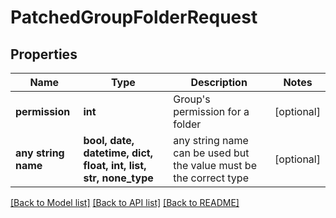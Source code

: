 # PatchedGroupFolderRequest


## Properties
Name | Type | Description | Notes
------------ | ------------- | ------------- | -------------
**permission** | **int** | Group&#39;s permission for a folder | [optional] 
**any string name** | **bool, date, datetime, dict, float, int, list, str, none_type** | any string name can be used but the value must be the correct type | [optional]

[[Back to Model list]](../README.md#documentation-for-models) [[Back to API list]](../README.md#documentation-for-api-endpoints) [[Back to README]](../README.md)


